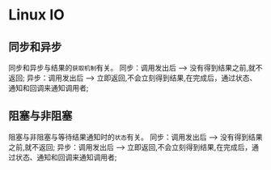 # Linux IO

## 同步和异步
同步和异步与结果的`获取机制`有关。
同步：调用发出后 -->  没有得到结果之前,就不返回;
异步：调用发出后 -->  立即返回,不会立刻得到结果,在完成后，通过状态、通知和回调来通知调用者;

## 阻塞与非阻塞
阻塞与非阻塞与等待结果通知时的`状态`有关。
同步：调用发出后 -->  没有得到结果之前,就不返回;
异步：调用发出后 -->  立即返回,不会立刻得到结果,在完成后，通过状态、通知和回调来通知调用者;